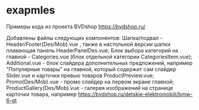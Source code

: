 # exapmles
Примеры кода из проекта BVDshop https://bvdshop.ru/

Добавлены файлы следующих компонентов:
  Шапка/подвал - Header/Footer(Des/Mob).vue , также в настольной версии шапки плавающая панель HeaderPanelDes.vue;
  Блок выбора категорий на главной - Categories.vue (блок отдельной категории CategoriesItem.vue);
  Additional.vue - блок слайдера дополнительных предложений, например "Популярные товары" на главной, который содержит сам слайдер Slider.vue и карточки превью товаров       ProductPreview.vue;
  Promo(Des/Mob).vue - промо слайдер на первом экране главной;
  ProductGallery(Des/Mob).vue - галерея изображений на странице карточки товара, например https://bvdshop.ru/detskie-elektromobili/bmw-6-gt
